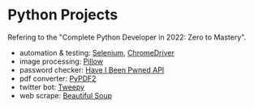 # Python Projects

Refering to the "Complete Python Developer in 2022: Zero to Mastery".

- automation & testing: [Selenium](https://www.selenium.dev/), [ChromeDriver](https://sites.google.com/chromium.org/driver/)
- image processing: [Pillow](https://pillow.readthedocs.io/en/stable/index.html)
- password checker: [Have I Been Pwned API](https://haveibeenpwned.com/API/v3)
- pdf converter: [PyPDF2](https://pythonhosted.org/PyPDF2/)
- twitter bot: [Tweepy](https://www.tweepy.org/)
- web scrape: [Beautiful Soup](https://www.crummy.com/software/BeautifulSoup/)
